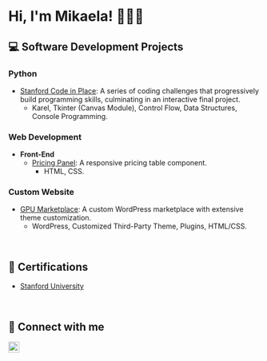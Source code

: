 <h1>Hi, I'm Mikaela! 👩🏻‍💻 </h1>

<h2>💻 Software Development Projects</h2>

<h3>Python</h3>

- [Stanford Code in Place](https://github.com/mikaebal/stanford/tree/main): A series of coding challenges that progressively build programming skills, culminating in an interactive final project.
    - Karel, Tkinter (Canvas Module), Control Flow, Data Structures, Console Programming.
 
<h3>Web Development</h3>

  - <b>Front-End</b> 
    - [Pricing Panel](https://github.com/mikaebal/price-table-project): A responsive pricing table component.
      - HTML, CSS.

     
<h3>Custom Website</h3>

  - [GPU Marketplace](https://siliconseconds.com): A custom WordPress marketplace with extensive theme customization.
    - WordPress, Customized Third-Party Theme, Plugins, HTML/CSS.

</br>
 
<h2>📃 Certifications</h2>

- [Stanford University](https://codeinplace.stanford.edu/cip3/certificate/clr2kv)

</br>

<h2> 📱 Connect with me</h2>

[<img align="left" alt="linkedin | LinkedIn" width="22px" src="https://cdn.jsdelivr.net/npm/simple-icons@v3/icons/linkedin.svg" />][linkedin]

[linkedin]: https://www.linkedin.com/in/mikaelabaluyot/
